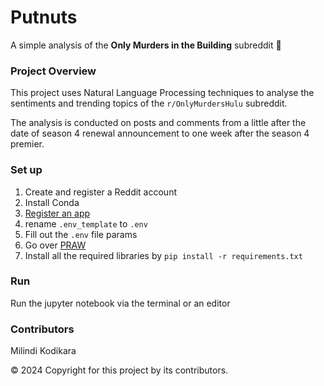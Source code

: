 # Putnuts
A simple analysis of the **Only Murders in the Building** subreddit 🧩

### Project Overview 
This project uses Natural Language Processing techniques 
to analyse the sentiments and trending topics of the 
`r/OnlyMurdersHulu` subreddit. 

The analysis is conducted on posts and comments from a little after the date of
season 4 renewal announcement to one week after the season 4 premier. 

### Set up
1. Create and register a Reddit account
2. Install Conda
3. [Register an app](https://www.reddit.com/prefs/apps)
4. rename `.env_template` to `.env`
5. Fill out the `.env` file params
6. Go over [PRAW](https://praw.readthedocs.io/en/stable/index.html)
7. Install all the required libraries by `pip install -r requirements.txt`

### Run
Run the jupyter notebook via the terminal or an editor

### Contributors 
Milindi Kodikara

© 2024 Copyright for this project by its contributors.